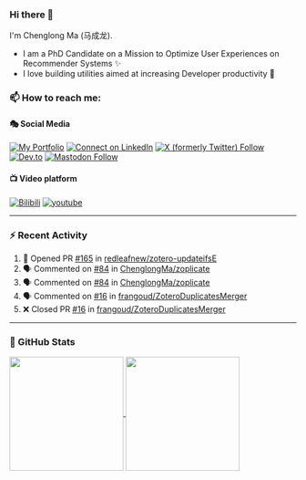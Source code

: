 ### Hi there 👋

I'm Chenglong Ma (马成龙). 

* I am a PhD Candidate on a Mission to Optimize User Experiences on Recommender Systems ✨
* I love building utilities aimed at increasing Developer productivity 💪 

### 📫 How to reach me:

#### 🎭 Social Media
[![My Portfolio](https://img.shields.io/badge/Visit_me_at-https://chenglongma.com-blue)](https://chenglongma.com)
[![Connect on LinkedIn](https://img.shields.io/badge/--linkedin?label=LinkedIn&logo=LinkedIn&style=social)](https://www.linkedin.com/in/machenglong/)
[![X (formerly Twitter) Follow](https://img.shields.io/twitter/follow/ChenglongM)](https://twitter.com/ChenglongM)
[![Dev.to](https://img.shields.io/badge/dev.to-0A0A0A?logo=devdotto&logoColor=white)](https://dev.to/chenglongma)
[![Mastodon Follow](https://img.shields.io/mastodon/follow/111725051309513061)](https://mastodon.social/@chenglongma)

#### 📺 Video platform
[![Bilibili](https://img.shields.io/badge/Bilibili-0A0A0A?logo=bilibili)](https://space.bilibili.com/3546378431105317)
[![youtube](https://img.shields.io/badge/YouTube-FF0000?logo=youtube&logoColor=white)](https://youtube.com/playlist?list=PLYRpHlp-9V_E5ZLhW1hbNaVjS5Zg6b6kQ&si=ezxUR7McUbZa4clT)

---

### :zap: Recent Activity

<!--START_SECTION:activity-->
1. 💪 Opened PR [#165](https://github.com/redleafnew/zotero-updateifsE/pull/165) in [redleafnew/zotero-updateifsE](https://github.com/redleafnew/zotero-updateifsE)
2. 🗣 Commented on [#84](https://github.com/ChenglongMa/zoplicate/issues/84#issuecomment-2291107348) in [ChenglongMa/zoplicate](https://github.com/ChenglongMa/zoplicate)
3. 🗣 Commented on [#84](https://github.com/ChenglongMa/zoplicate/issues/84#issuecomment-2290440997) in [ChenglongMa/zoplicate](https://github.com/ChenglongMa/zoplicate)
4. 🗣 Commented on [#16](https://github.com/frangoud/ZoteroDuplicatesMerger/pull/16#issuecomment-2287782585) in [frangoud/ZoteroDuplicatesMerger](https://github.com/frangoud/ZoteroDuplicatesMerger)
5. ❌ Closed PR [#16](https://github.com/frangoud/ZoteroDuplicatesMerger/pull/16) in [frangoud/ZoteroDuplicatesMerger](https://github.com/frangoud/ZoteroDuplicatesMerger)
<!--END_SECTION:activity-->

---

### 🌱 GitHub Stats

<a href="https://github.com/ChenglongMa#-github-stats">
  <img height=200 align="center" src="https://github-readme-stats.vercel.app/api?username=ChenglongMa" />
</a>
<a href="https://github.com/ChenglongMa#-github-stats">
  <img height=200 align="center" src="https://github-readme-stats.vercel.app/api/top-langs?username=ChenglongMa&layout=compact&langs_count=8&card_width=320" />
</a>


<!--
**ChenglongMa/ChenglongMa** is a ✨ _special_ ✨ repository because its `README.md` (this file) appears on your GitHub profile.

Here are some ideas to get you started:

- 🔭 I’m currently working on ...
- 🌱 I’m currently learning ...
- 👯 I’m looking to collaborate on ...
- 🤔 I’m looking for help with ...
- 💬 Ask me about ...
- 📫 How to reach me: ...
- 😄 Pronouns: ...
- ⚡ Fun fact: ...

![Chenglong's GitHub stats](https://github-readme-stats.vercel.app/api?username=ChenglongMa&show_icons=true&count_private=true)

---

![Top Langs](https://github-readme-stats.vercel.app/api/top-langs/?username=ChenglongMa)

---
-->
